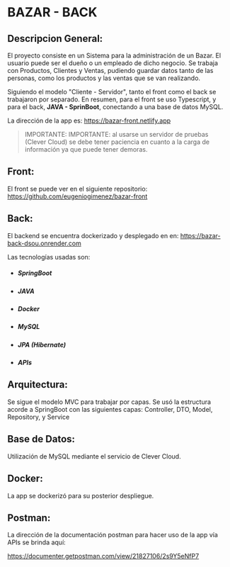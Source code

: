 # BAZAR - BACK

## Descripcion General:
El proyecto consiste en un Sistema para la administración de un Bazar. El usuario puede ser el dueño o un empleado de dicho negocio. Se trabaja con Productos, Clientes y Ventas, pudiendo guardar datos tanto de las personas, como los productos y las ventas que se van realizando.

 Siguiendo el modelo "Cliente - Servidor", tanto el front como el back se trabajaron por separado. En resumen, para el front se uso Typescript, y para el back, **JAVA - SprinBoot**, conectando a una base de datos MySQL.

 La dirección de la app es: https://bazar-front.netlify.app

> IMPORTANTE: IMPORTANTE: al usarse un servidor de pruebas (Clever Cloud) se debe tener paciencia en cuanto a la carga de información ya que puede tener demoras.

## Front:
El front se puede ver en el siguiente repositorio: https://github.com/eugeniogimenez/bazar-front

## Back:
El backend se encuentra dockerizado y desplegado en en:
https://bazar-back-dsou.onrender.com

Las tecnologías usadas son:

- ##### SpringBoot
- ##### JAVA
- ##### Docker
- ##### MySQL
- ##### JPA (Hibernate)
- ##### APIs

## Arquitectura:
Se sigue el modelo MVC para trabajar por capas. Se usó la estructura acorde a SpringBoot con las siguientes capas: Controller, DTO, Model, Repository, y  Service

## Base de Datos:
Utilización de MySQL mediante el servicio de Clever Cloud.

## Docker:
La app se dockerizó para su posterior despliegue.

## Postman:
La dirección de la documentación postman para hacer uso de la app vía APIs se brinda aquí:

https://documenter.getpostman.com/view/21827106/2s9Y5eNfP7
